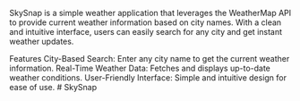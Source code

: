 SkySnap is a simple weather application that leverages the WeatherMap API to provide current weather information based on city names. With a clean and intuitive interface, users can easily search for any city and get instant weather updates.

Features
City-Based Search: Enter any city name to get the current weather information.
Real-Time Weather Data: Fetches and displays up-to-date weather conditions.
User-Friendly Interface: Simple and intuitive design for ease of use.
#   S k y S n a p  
 